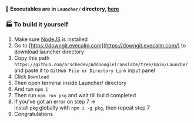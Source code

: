#### 🚀 Executables are in `Launcher/` directory, [here](https://github.com/arschedev/AddGoogleTranslate/tree/main/Launcher/Launcher)
### 🏭 To build it yourself
1. Make sure [NodeJS](https://nodejs.org) is installed
2. Go to [https://downgit.evecalm.com](https://downgit.evecalm.com/) to download launcher directory
3. Copy this path `https://github.com/arschedev/AddGoogleTranslate/tree/main/Launcher`  
and paste it to `GitHub File or Directory Link` input panel
4. Click `Download`
5. Then open terminal inside Launcher/ directory
6. And run `npm i`
7. Then run `npm run pkg` and wait till build completed
8. If you've got an error on step 7 ->  
install `pkg` globally with `npm i -g pkg`, then repeat step 7
10. Congratulations
